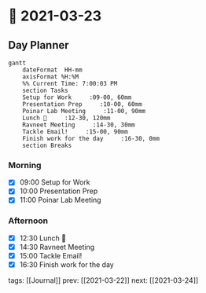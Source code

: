 # 📆 2021-03-23

## Day Planner
```mermaid
gantt
    dateFormat  HH-mm
    axisFormat %H:%M
    %% Current Time: 7:00:03 PM
    section Tasks
    Setup for Work     :09-00, 60mm
    Presentation Prep     :10-00, 60mm
    Poinar Lab Meeting     :11-00, 90mm
    Lunch 🍙     :12-30, 120mm
    Ravneet Meeting     :14-30, 30mm
    Tackle Email!     :15-00, 90mm
    Finish work for the day     :16-30, 0mm
    section Breaks

```

### Morning

- [x] 09:00 Setup for Work
- [x] 10:00 Presentation Prep
- [x] 11:00 Poinar Lab Meeting

### Afternoon
- [x] 12:30 Lunch 🍙
- [x] 14:30 Ravneet Meeting
- [x] 15:00 Tackle Email!
- [x] 16:30 Finish work for the day

tags: [[Journal]]
prev: [[2021-03-22]]
next: [[2021-03-24]]

